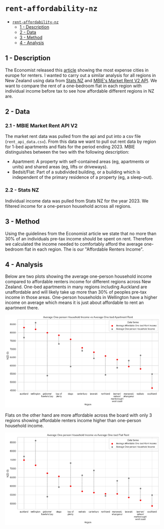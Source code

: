 # `rent-affordability-nz`

- [`rent-affordability-nz`](#rent-affordability-nz-)
  - [1 - Description](#1---description)
  - [2 - Data](#2---data)
  - [3 - Method](#3---method)
  - [4 - Analysis](#4---analysis)

## 1 - Description
The Economist released this [article](https://www.economist.com/graphic-detail/2024/02/20/where-are-europes-most-expensive-cities-for-renters/) showing the most expense cities in europe for renters. I wanted to carry out a similar analysis for all regions in New Zealand using data from [Stats NZ](https://nzdotstat.stats.govt.nz/wbos/Index.aspx#) and [MBIE's Market Rent V2 API](https://portal.api.business.govt.nz/api-details?name=Market-Rent&version=v1&provider=mbiecreator#api=market-rent&operation=get-area-definitions-by-area-definition). We want to compare the rent of a one-bedroom flat in each region with individual income before tax to see how affordable different regions in NZ are. 
## 2 - Data
### 2.1 - MBIE Market Rent API V2
The market rent data was pulled from the api and put into a csv file (`rent_api_data.csv`). From this data we want to pull out rent data by region for 1-bed apartments and flats for the period ending 2023. MBIE distinguishes between the two with the following description:
- Apartment: A property with self-contained areas (eg, apartments or units) and shared areas (eg, lifts or driveways).
- Bedsit/Flat: Part of a subdivided building, or a building which is independent of the primary residence of a property (eg, a sleep-out).
### 2.2 - Stats NZ
Individual income data was pulled from Stats NZ for the year 2023. We filtered income for a one-person household across all regions.  
## 3 - Method
Using the guidelines from the Economist article we state that no more than 30% of an individuals pre-tax income should be spent on rent. Therefore we calculated the income needed to comfortably afford the average one-bedroom flat in each region. The is our "Affordable Renters Income". 
## 4 - Analysis

Below are two plots showing the average one-person household income compared to affordable renters income for different regions across New Zealand. One-bed apartments in many regions including Auckland are unaffordable and will likely take up more than 30% of peoples pre-tax income in those areas. One-person households in Wellington have a higher income on average which means it is just about affordable to rent an apartment there.  

![Average Apartment](rent-affordability-nz/avg_apt.png)

Flats on the other hand are more affordable across the board with only 3 regions showing affordable renters income higher than one-person household income.

![Average Flat](rent-affordability-nz/avg_flt.png)